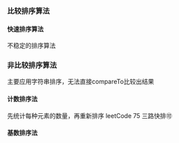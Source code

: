 ### 比较排序算法

#### 快速排序算法

不稳定的排序算法

### 非比较排序算法

主要应用字符串排序，无法直接compareTo比较出结果

#### 计数排序法

先统计每种元素的数量，再重新排序
leetCode 75 三路快排🉑️

#### 基数排序法
